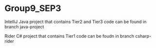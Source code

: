 # Group9_SEP3

IntelliJ Java project that contains Tier2 and Tier3 code can be found in branch java-project

Rider C# project that contains Tier1 code can be foudn in branch csharp-rider
